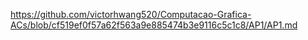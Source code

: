 https://github.com/victorhwang520/Computacao-Grafica-ACs/blob/cf519ef0f57a62f563a9e885474b3e9116c5c1c8/AP1/AP1.md
